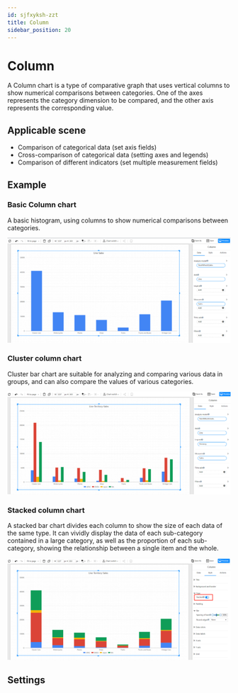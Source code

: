 ```yaml
---
id: sjfxyksh-zzt
title: Column
sidebar_position: 20
---
```

# Column

A Column chart is a type of comparative graph that uses vertical  columns to show numerical comparisons between categories. One of the axes represents the category dimension to be compared, and the other axis represents the corresponding value.

## Applicable scene

- Comparison of categorical data (set axis fields)
- Cross-comparison of categorical data (setting axes and legends)
- Comparison of different indicators (set multiple measurement fields)

## Example

### Basic Column chart

A basic histogram, using columns to show numerical comparisons between categories.

![image-20230113184502501](../../../../../../static/img/en/datafor/visualizer/image-20230113184502501.png)


### Cluster column chart

Cluster bar chart are suitable for analyzing and comparing various data in groups, and can also compare the values of various categories.

![image-20230113184721039](../../../../../../static/img/en/datafor/visualizer/image-20230113184721039.png)


### Stacked column chart

A stacked bar chart divides each column to show the size of each data of the same type. It can vividly display the data of each sub-category contained in a large category, as well as the proportion of each sub-category, showing the relationship between a single item and the whole.

![image-20230113184812340](../../../../../../static/img/en/datafor/visualizer/image-20230113184812340.png)

## Settings